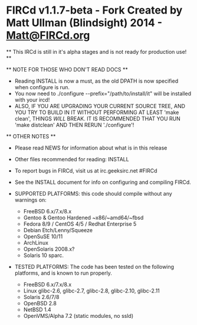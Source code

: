 FIRCd v1.1.7-beta - Fork Created by Matt Ullman (Blindsight)  2014 - Matt@FIRCd.org
===========================================================================

** This IRCd is still in it's alpha stages and is not ready for production use! **

** NOTE FOR THOSE WHO DON'T READ DOCS **

- Reading INSTALL is now a must, as the old DPATH is now specified when configure is run.
- You now need to ./configure --prefix="/path/to/install/it" will be installed with your ircd!
- ALSO, IF YOU ARE UPGRADING YOUR CURRENT SOURCE TREE, AND YOU TRY TO BUILD IN IT WITHOUT PERFORMING AT LEAST 'make clean', THINGS _WILL_ BREAK.  IT IS RECOMMENDED THAT YOU RUN 'make distclean' AND THEN RERUN './configure'!

** OTHER NOTES **

- Please read NEWS for information about what is in this release

- Other files recommended for reading: INSTALL

- To report bugs in FIRCd, visit us at irc.geeksirc.net #FIRCd

- See the INSTALL document for info on configuring and compiling FIRCd.

- SUPPORTED PLATFORMS: this code should compile without any warnings on:
    - FreeBSD 6.x/7.x/8.x
    - Gentoo & Gentoo Hardened ~x86/~amd64/~fbsd
    - Fedora 8/9 / CentOS 4/5 / Redhat Enterprise 5
    - Debian Etch/Lenny/Squeeze
    - OpenSuSE 10/11
    - ArchLinux
    - OpenSolaris 2008.x?
    - Solaris 10 sparc.

- TESTED PLATFORMS:  The code has been tested on the following platforms, and is known to run properly.
    - FreeBSD 6.x/7.x/8.x
    - Linux glibc-2.6, glibc-2.7, glibc-2.8, glibc-2.10, glibc-2.11
    - Solaris 2.6/7/8
    - OpenBSD 2.8
    - NetBSD 1.4
    - OpenVMS/Alpha 7.2 (static modules, no ssld)
